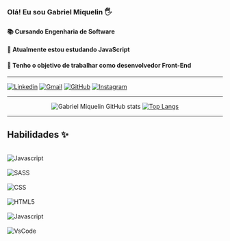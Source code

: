 ### Olá! Eu sou Gabriel Miquelin 🖐️
#### 📚 Cursando Engenharia de Software
#### 🌱 Atualmente estou estudando JavaScript
#### 🔭 Tenho o objetivo de trabalhar como desenvolvedor Front-End
 <hr>

[![Linkedin](	https://img.shields.io/badge/LinkedIn-0077B5?style=for-the-badge&logo=linkedin&logoColor=white)](https://www.linkedin.com/in/gabrielferreiramiquelin/)
[![Gmail](https://img.shields.io/badge/Gmail-D14836?style=for-the-badge&logo=gmail&logoColor=white)](gabrielcandidaturas@gmail.com)
[![GitHub](https://img.shields.io/badge/GitHub-100000?style=for-the-badge&logo=github&logoColor=white)](https://github.com/gabrielmiquelin2)
[![Instagram](	https://img.shields.io/badge/Instagram-E4405F?style=for-the-badge&logo=instagram&logoColor=white)](https://www.instagram.com/biel_miquelin/)
 <hr>

<div align="center">

![Gabriel Miquelin GitHub stats](https://github-readme-stats.vercel.app/api?username=gabrielmiquelin2&show_icons=true&theme=onedark)
[![Top Langs](https://github-readme-stats.vercel.app/api/top-langs/?username=gabrielmiquelin2&theme=onedark)](https://github.com/anuraghazra/github-readme-stats)
 </div>
 <hr>

## Habilidades ✨
<div style="display: inline_block"><br>
   <img align="center" alt="Javascript" src="https://img.shields.io/badge/JavaScript-F7DF1E?style=for-the-badge&logo=javascript&logoColor=black">
</div>

<div style="display: inline_block"><br>
   <img align="center" alt="SASS" src="	https://img.shields.io/badge/Sass-CC6699?style=for-the-badge&logo=sass&logoColor=white">
</div>

<div style="display: inline_block"><br>
   <img align="center" alt="CSS" src="https://img.shields.io/badge/CSS3-1572B6?style=for-the-badge&logo=css3&logoColor=white">
</div>

<div style="display: inline_block"><br>
   <img align="center" alt="HTML5" src="	https://img.shields.io/badge/HTML5-E34F26?style=for-the-badge&logo=html5&logoColor=white">
</div>

<div style="display: inline_block"><br>
   <img align="center" alt="Javascript" src="https://img.shields.io/badge/GIT-E44C30?style=for-the-badge&logo=git&logoColor=white">
</div>

<div style="display: inline_block"><br>
   <img align="center" alt="VsCode" src="https://img.shields.io/badge/Visual_Studio-5C2D91?">
</div>


